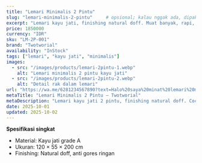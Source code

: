 ```yaml
---
title: "Lemari Minimalis 2 Pintu"
slug: "lemari-minimalis-2-pintu"     # opsional; kalau nggak ada, dipakai nama file
excerpt: "Lemari kayu jati, finishing natural doff. Muat banyak, rapi, anti ribet."
price: 1850000
currency: "IDR"
sku: "LM-2P-001"
brand: "Twotworial"
availability: "InStock"
tags: ["lemari", "kayu jati", "minimalis"]
images:
  - src: "/images/products/lemari-2pintu-1.webp"
    alt: "Lemari minimalis 2 pintu kayu jati"
  - src: "/images/products/lemari-2pintu-2.webp"
    alt: "Detail rak dalam lemari"
url: "https://wa.me/6281234567890?text=Halo%20saya%20minat%20lemari%20minimalis"
metaTitle: "Lemari Minimalis 2 Pintu — Twotworial"
metaDescription: "Lemari kayu jati 2 pintu, finishing natural doff. Cocok untuk kamar minimalis."
date: 2025-10-01
updated: 2025-10-02
---
```


**Spesifikasi singkat**
- Material: Kayu jati grade A  
- Ukuran: 120 × 55 × 200 cm  
- Finishing: Natural doff, anti gores ringan  
